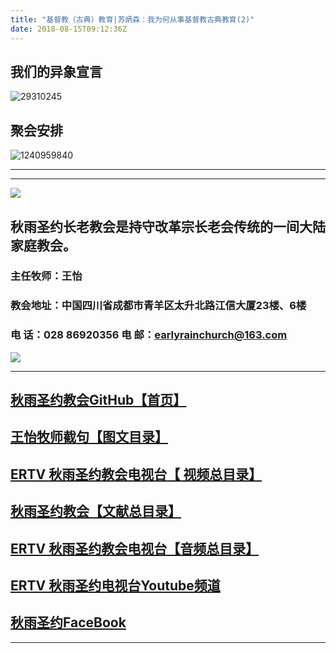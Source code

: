 ```yaml
---
title: "基督教（古典）教育|苏炳森：我为何从事基督教古典教育(2)"
date: 2018-08-15T09:12:36Z
---
```


## 我们的异象宣言


![29310245](https://user-images.githubusercontent.com/37917810/40770705-0e303450-64ee-11e8-8a68-01700194500a.jpg)


## 聚会安排 


![1240959840](https://user-images.githubusercontent.com/37917810/40770738-27f07d3c-64ee-11e8-960f-42a2758933a3.jpg)


------------------------------------------------------------------------------------------------------------
------------------------------------------------------------------------------------------------------------
<img src="http://ww1.sinaimg.cn/large/00763B6bgy1fpvojilplcj308008074j.jpg"/>



## 秋雨圣约长老教会是持守改革宗长老会传统的一间大陆家庭教会。 

###  主任牧师：王怡 
### 教会地址：中国四川省成都市青羊区太升北路江信大厦23楼、6楼
###  电        话：028 86920356           电        邮：earlyrainchurch@163.com
<img src="http://ww1.sinaimg.cn/large/00763B6bly1fq11ea2huhg304201qgm0.gif"/>


------------------------------------------------------------------------------------------------------------

## [秋雨圣约教会GitHub【首页】](https://github.com/chengduqiuyu/-/issues)

## [王怡牧师截句【图文目录】](https://github.com/chengduqiuyu/-/issues/31)

## [ERTV 秋雨圣约教会电视台【 视频总目录】](https://github.com/chengduqiuyu/-/issues/16)

## [秋雨圣约教会【文献总目录】](https://github.com/chengduqiuyu/-/issues/15)

## [ERTV 秋雨圣约教会电视台【音频总目录】](https://github.com/chengduqiuyu/-/issues/13)

##  [ERTV 秋雨圣约电视台Youtube频道](https://www.youtube.com/channel/UCn7IF7YEKrgKi0LaCsX8YCg/about)

## [秋雨圣约FaceBook](https://www.facebook.com/church.earlyraincovenant)
------------------------------------------------------------------------------------------------------------

